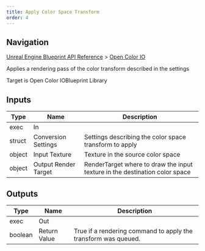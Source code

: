 ```yaml
---
title: Apply Color Space Transform
order: 4
---
```

## Navigation

[Unreal Engine Blueprint API Reference](https://dev.epicgames.com/documentation/en-us/unreal-engine/BlueprintAPI) > [Open Color IO](https://dev.epicgames.com/documentation/en-us/unreal-engine/BlueprintAPI/OpenColorIO)

Applies a rendering pass of the color transform described in the settings

Target is Open Color IOBlueprint Library

## Inputs

| Type | Name | Description |
| --- | --- | --- |
| exec | In |  |
| struct | Conversion Settings | Settings describing the color space transform to apply |
| object | Input Texture | Texture in the source color space |
| object | Output Render Target | RenderTarget where to draw the input texture in the destination color space |

## Outputs

| Type | Name | Description |
| --- | --- | --- |
| exec | Out |  |
| boolean | Return Value | True if a rendering command to apply the transform was queued. |
